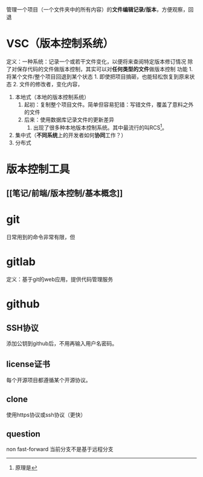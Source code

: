 管理一个项目（一个文件夹中的所有内容）的**文件编辑记录/版本**，方便观察，回退

# VSC（版本控制系统）
定义：一种系统：记录一个或若干文件变化，以便将来查阅特定版本修订情况
除了对保存代码的文件做版本控制，其实可以对**任何类型的文件**做版本控制
功能
	1. 将某个文件/整个项目回退到某个状态
		1. 即使把项目搞砸，也能轻松恢复到原来状态
	2. 文件的修改者，变化内容，
1. 本地式（本地的版本控制系统）
	1. 起初：复制整个项目文件。简单但容易犯错：写错文件，覆盖了意料之外的文件
	2. 后来：使用数据库记录文件的更新差异
		1. 出现了很多种本地版本控制系统。其中最流行的叫RCS[^1]。
2. 集中式（**不同系统**上的开发者如何**协同**工作？）
3. 分布式
# 版本控制工具
## [[笔记/前端/版本控制/基本概念]]
# git
日常用到的命令非常有限，但
# gitlab
定义：基于git的web应用，提供代码管理服务
# github
## SSH协议
添加公钥到github后，不用再输入用户名密码。
## license证书
每个开源项目都遵循某个开源协议。
## clone
使用https协议或ssh协议（更快）

## question
non fast-forward 当前分支不是基于远程分支

[^1]: 原理是